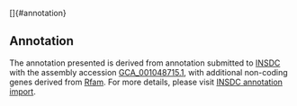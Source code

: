 []{#annotation}

Annotation
----------

The annotation presented is derived from annotation submitted to
[INSDC](http://www.insdc.org) with the assembly accession
[GCA\_001048715.1](http://www.ebi.ac.uk/ena/data/view/GCA_001048715.1),
with additional non-coding genes derived from
[Rfam](http://rfam.xfam.org/). For more details, please visit [INSDC
annotation
import](http://ensemblgenomes.org/info/data/insdc_annotation).
